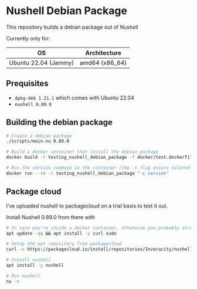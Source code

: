 # Nushell Debian Package

This repository builds a debian package out of Nushell

Currently only for:

| OS                   | Architecture  |
|----------------------|----------------|
| Ubuntu 22.04 (Jammy) | amd64 (x86_64) |

## Prequisites

- `dpkg-deb 1.21.1` which comes with Ubuntu 22.04
- `nushell 0.89.0`

## Building the debian package

```sh
# Create a debian package
./scripts/main.nu 0.89.0

# Build a docker container that install the debian package
docker build -t testing_nushell_debian_package -f docker/test.dockerfile .

# Run the version command in the container (the -t flag ensure colored output)
docker run --rm -t testing_nushell_debian_package "-c version"
```

## Package cloud

I've uploaded nushell to packagecloud on a trial basis to test it out.

Install Nushell 0.89.0 from there with

```sh
# In case you're inside a docker container, otherwise you probably already have curl and sudo
apt update -qq && apt install -y curl sudo

# Setup the apt repository from packagecloud
curl -s https://packagecloud.io/install/repositories/Inveracity/nushell/script.deb.sh | sudo bash

# Install nushell
apt install -y nushell

# Run nushell
nu -n
```
